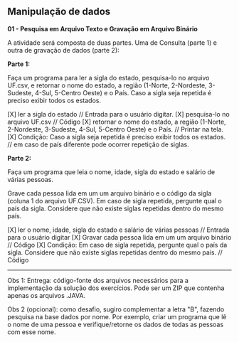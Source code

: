## Manipulação de dados

**01 - Pesquisa em Arquivo Texto e Gravação em Arquivo Binário**

A atividade será composta de duas partes. Uma de Consulta (parte 1) e outra de gravação de dados (parte 2):

**Parte 1:**

Faça um programa para ler a sigla do estado, pesquisa-lo no arquivo UF.csv, e retornar o nome do estado, a região (1-Norte, 2-Nordeste, 3-Sudeste, 4-Sul, 5-Centro Oeste) e o País. Caso a sigla seja repetida é preciso exibir todos os estados.

[X] ler a sigla do estado // Entrada para o usuário digitar. 
[X] pesquisa-lo no arquivo UF.csv // Código 
[X] retornar o nome do estado, a região (1-Norte, 2-Nordeste, 3-Sudeste, 4-Sul, 5-Centro Oeste) e o País. // Printar na tela.
[X] Condição: Caso a sigla seja repetida é preciso exibir todos os estados. // em caso de país diferente pode ocorrer repetição de siglas.

**Parte 2:**

Faça um programa que leia o nome, idade, sigla do estado e salário de várias pessoas. 

Grave cada pessoa lida em um um arquivo binário e o código da sigla (coluna 1 do arquivo UF.CSV). 
Em caso de sigla repetida, pergunte qual o país da sigla. 
Considere que não existe siglas repetidas dentro do mesmo país.

[X] ler o nome, idade, sigla do estado e salário de várias pessoas // Entrada para o usuário digitar
[X] Gravar cada pessoa lida em um um arquivo binário // Código
[X] Condição: Em caso de sigla repetida, pergunte qual o país da sigla. Considere que não existe siglas repetidas dentro do mesmo país. // Código

-------
Obs 1: Entrega: código-fonte dos arquivos necessários para a implementação da solução dos exercícios. Pode ser um ZIP que contenha apenas os arquivos .JAVA.

Obs 2 (opcional): como desafio, sugiro complementar a letra "B", fazendo pesquisa na base dados por nome. Por exemplo, criar um programa que lê o nome de uma pessoa e verifique/retorne os dados de todas as pessoas com esse nome.

